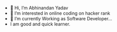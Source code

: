 - 👋 Hi, I’m Abhinandan Yadav
- 👀 I’m interested in online coding on hacker rank
- 🌱 I’m currently Working as Software Developer...
- I am good and quick learner.
